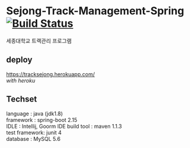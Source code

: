 # Sejong-Track-Management-Spring [![Build Status](https://travis-ci.org/riyenas0925/Project-Sejong-Track-Management.svg?branch=develop)](https://travis-ci.org/riyenas0925/Project-Sejong-Track-Management)
세종대학교 트랙관리 프로그램

## deploy
https://tracksejong.herokuapp.com/   
_with heroku_

## Techset  
language : java (jdk1.8)  
framework : spring-boot 2.15   
IDLE : Intellij, Goorm IDE
build tool : maven 1.1.3  
test framework: junit 4  
database : MySQL 5.6
